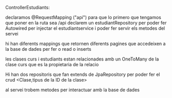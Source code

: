 ControllerEstudiants:

declaramos @RequestMapping ("api") para que lo primero que tengamos que poner en la ruta sea /api
declarem un estudiantRepository per poder fer Autowired per injectar el estudiantservice i poder fer servir els metodes del servei


hi han diferents mappings que retornen diferents pagines que accedeixen a la base de dades per fer o read o inserts

les clases curs i estudiants estan relacionades amb un OneToMany de la clase curs que es la propietaria de la relacio

Hi han dos repositoris que fan extends de JpaRepository per poder fer el crud
<Clase,tipus de la ID de la clase>

al servei trobem metodes per interactuar amb la base de dades